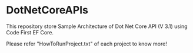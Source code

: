 # DotNetCoreAPIs
This repository store Sample Architecture of Dot Net Core API (V 3.1) using Code First EF Core.


Please refer "HowToRunProject.txt" of each project to know more!
